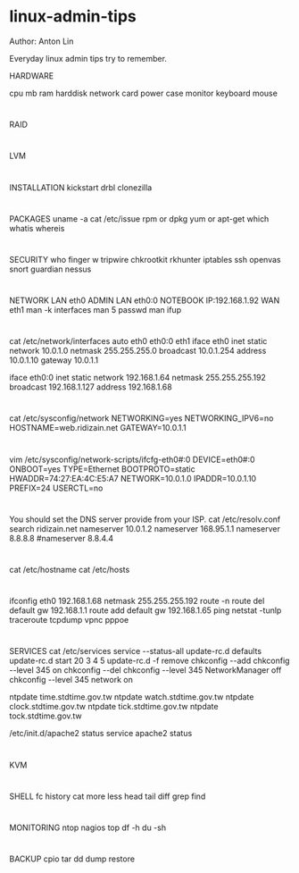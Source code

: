 # linux-admin-tips
Author: Anton Lin 

Everyday linux admin tips try to remember.

HARDWARE

cpu
mb
ram
harddisk
network card
power
case
monitor
keyboard
mouse
#
RAID
#
LVM
#
INSTALLATION
kickstart
drbl
clonezilla
#
PACKAGES
uname -a
cat /etc/issue
rpm or dpkg
yum or apt-get
which
whatis
whereis
#
SECURITY
who
finger
w
tripwire
chkrootkit
rkhunter
iptables
ssh
openvas
snort
guardian
nessus
#
NETWORK
LAN eth0
ADMIN LAN eth0:0 NOTEBOOK IP:192.168.1.92
WAN eth1
man -k interfaces
man 5 passwd
man ifup
#
cat /etc/network/interfaces
auto eth0 eth0:0 eth1
iface eth0 inet static
network 10.0.1.0
netmask 255.255.255.0
broadcast 10.0.1.254
address 10.0.1.10
gateway 10.0.1.1

iface eth0:0 inet static
network 192.168.1.64
netmask 255.255.255.192
broadcast 192.168.1.127
address 192.168.1.68
#
cat /etc/sysconfig/network
NETWORKING=yes
NETWORKING_IPV6=no
HOSTNAME=web.ridizain.net
GATEWAY=10.0.1.1
#
vim /etc/sysconfig/network-scripts/ifcfg-eth0#:0
DEVICE=eth0#:0
ONBOOT=yes
TYPE=Ethernet
BOOTPROTO=static
HWADDR=74:27:EA:4C:E5:A7
NETWORK=10.0.1.0
IPADDR=10.0.1.10
PREFIX=24
USERCTL=no
#
You should set the DNS server provide from your ISP.
cat /etc/resolv.conf
search ridizain.net
nameserver 10.0.1.2
nameserver 168.95.1.1
nameserver 8.8.8.8
#nameserver 8.8.4.4
#
cat /etc/hostname
cat /etc/hosts
#
ifconfig eth0 192.168.1.68 netmask 255.255.255.192
route -n
route del default gw 192.168.1.1
route add default gw 192.168.1.65
ping
netstat -tunlp
traceroute
tcpdump
vpnc
pppoe
#
SERVICES
cat /etc/services
service --status-all
update-rc.d <service> defaults 
update-rc.d <service> start 20 3 4 5 
update-rc.d -f <service> remove
chkconfig --add <service> 
chkconfig --level 345 <service> on 
chkconfig --del <service>
chkconfig --level 345 NetworkManager off
chkconfig --level 345 network on

ntpdate time.stdtime.gov.tw
ntpdate watch.stdtime.gov.tw
ntpdate clock.stdtime.gov.tw
ntpdate tick.stdtime.gov.tw
ntpdate tock.stdtime.gov.tw

/etc/init.d/apache2 status
service apache2 status
#
KVM
#
SHELL
fc
history
cat
more
less
head
tail
diff
grep
find
#
MONITORING
ntop
nagios
top
df -h
du -sh
#
BACKUP
cpio
tar
dd
dump
restore

